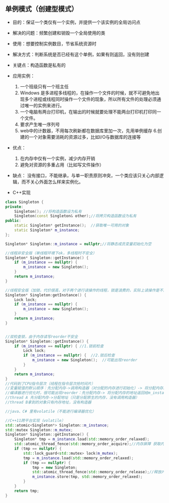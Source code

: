## 单例模式（创建型模式）
- 目的：保证一个类仅有一个实例，并提供一个该实例的全局访问点 
- 解决的问题：频繁创建和销毁一个全局使用的类
- 使用：想要控制实例数目，节省系统资源时
- 解决方式：判断系统是否已经有这个单例，如果有则返回，没有则创建
- 关键点：构造函数是私有的
- 应用实例：
  1. 一个班级只有一个班主任
  2. Windows 是多进程多线程的，在操作一个文件的时候，就不可避免地出现多个进程或线程同时操作一个文件的现象，所以所有文件的处理必须通过唯一的实例来进行。
  3. 一个电脑有两台打印机，在输出的时候就要处理不能两台打印机打印同一个文件。
  4. 要求产生唯一序列号
  5. web中的计数器，不用每次刷新都在数据库里加一次，先用单例缓存
  6.创建的一个对象需要消耗的资源过多，比如I/O与数据库的连接等
- 优点：
  1. 在内存中仅有一个实例，减少内存开销
  2. 避免对资源的多重占用（比如写文件操作）
- 缺点：
没有接口，不能继承，与单一职责原则冲突，一个类应该只关心内部逻辑，而不关心外面怎么样来实例化。

- C++实现
```cpp
class Singleton {
private:
	Singleton(); //将构造函数设为私有
	Singleton(const Singleton& other);//将拷贝构造函数设为私有
public:
	static Singleton* getInstance();  //获取唯一可用的对象
	static Singleton* m_instance;
};

Singleton* Singleton::m_instance = nullptr;//将静态成员变量初始化为空

//线程非安全版（单线程环境下ok，多线程时不安全）
Singleton* Singleton::getInstance() {
	if (m_instance == nullptr) {
		m_instance = new Singleton();
	}
	return m_instance;
}

//线程安全版（加锁，代价很高，对于两个进行读操作的线程，锁是浪费的，实际上读操作是不用加锁的）
Singleton* Singleton:getInstance() {
	Lock lock;
	if (m_instance == nullptr) {
		m_instance = new Singleton();
	}
	return m_instance;
}


//双检查锁，由于内存读写reorder不安全
Singleton* Singleton::getInstance() {
	if (m_instance == nullptr) { //1.锁前检查
		Lock lock;
		if (m_instance == nullptr) {  //2.锁后检查
			m_instance = new Singleton();  //可能出现reorder
		}
	}
	return m_instance;
}
//代码到了CPU指令层次（线程在指令层次抢时间片）
//变量赋值的默认顺序：先分配内存->调用构造器（对分配的内存进行初始化）-> 将分配内存的地址返回给m_instance
//编译器进行优化时，很可能出现reorder：先分配内存-> 将分配内存的地址返回给m_instance->调用构造器
//thread A 先分配内存->分配地址（只是分配原生的内存，没有调用构造器）
//thread B拿到的对象只有内存地址，没有构造器

//java、C# 里有volatile（不能进行编译器优化）

//C++11跨平台实现（volatile）
std::atomic<Singleton*> Singleton::m_instance;
std::mutex Singleton::m_mutex;
Singleton* Singleton::getInstance() {
	Singleton* tmp = m_instance.load(std::memory_order_relaxed);
	std::atomic_thread_fence(std::memory_order_acquire);//内存屏障 获取内存fence
	if (tmp == nullptr) {
		std::lock_guard<std::mutex> lock(m_mutex);
		tmp = m_instance.load(std::memory_order_relaxed);
		if (tmp == nullptr) {
			tmp = new Singleton;
			std::atomic_thread_fence(std::memory_order_release);//释放内存fence
			m_instance.store(tmp, std::memory_order_relaxed);
		}
	}
	return tmp;
}


```
